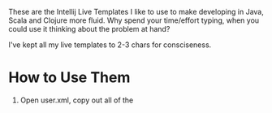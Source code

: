 These are the Intellij Live Templates I like to use to make developing in Java, Scala and Clojure more fluid.  Why spend your time/effort typing, when you could use it thinking about the problem at hand?

I've kept all my live templates to 2-3 chars for consciseness.

How to Use Them
===============

1. Open user.xml, copy out all of the <template> nodes, out of the <templateSet>

2. Go to ~/.IdeaC10/config/templates/user.xml (on Windows, the .Idea[xyz] folder is probably in your home directory, but I haven't checked.  Also, it will have a slightly different name depending on version number, or whether you are using Community edition or Ultimate edition.

3. To ~/.IdeaC10/config/templates/user.xml append my <template> nodea to your <templateSet> node, and save.

4. Enjoy the goodness.


Clojure Templates
=================
d

     (def $NAME$ $EXPR$)

pd

     (def ^{:private true} $NAME$ $EXPR$)

f

     (defn $NAME$ [$ARGS$] $EXPR$)

pf

     (defn- $NAME$ [$ARGS$] $EXPR$)

fa

    (fact "$TITLE$"
      ($EXPR$) => $RESULT$)

tf

     (tabular
       (fact "$TITLE$"
         ($EXPR$) => $RESULT$)

       $TABLE$)

p

    (provided
      ($EXPR$) => $RESULT$)

Java Templates
==============
gw

     given($MOCK_OBJECT$.$METHOD$($ARGS$)).willReturn($RETURN_VALUE$);

sc

     public static class $CLASS_NAME$ {
         $CODE$
    }

mk

     mock($CLASS_NAME$.class);

el

     element("$NAME$", $BODY$)

tst

     @Test
     public void $NAME$() {
         $TEST_CODE$
     }

ae

     assertThat($ACTUAL$, equalTo($EXPECTED$));

ane

     assertThat($ACTUAL$, not(equalTo($EXPECTED$)));

an

     assertNull($ACTUAL$);

as

     assertThat($EXPR$, hasSize($EXPECTED_SIZE$));

Scala Templates
===============
tbl

    val testCases = new org.scalatest.prop.TableDrivenPropertyChecks.Table(
        ($TITLE_ROW$),
        ($ROW_1$),
        ($ROW_2$))

    forAll(testCases) { case ($TEST_CASE_DESTRUCTURING$) =>
        $TEST_EXPR$
    }

tst

s

sn

     coming soon...
